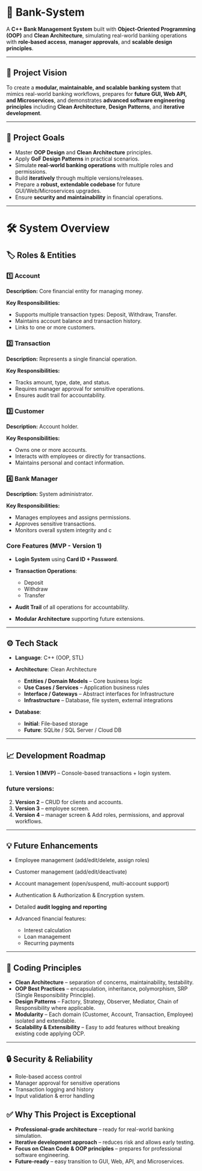 # 🏦 Bank-System

A **C++ Bank Management System** built with **Object-Oriented Programming (OOP)** and **Clean Architecture**, simulating real-world banking operations with **role-based access**, **manager approvals**, and **scalable design principles**.

---

## 🌟 Project Vision

To create a **modular, maintainable, and scalable banking system** that mimics real-world banking workflows, prepares for **future GUI, Web API, and Microservices**, and demonstrates **advanced software engineering principles** including **Clean Architecture**, **Design Patterns**, and **iterative development**.

---

## 🎯 Project Goals

* Master **OOP Design** and **Clean Architecture** principles.
* Apply **GoF Design Patterns** in practical scenarios.
* Simulate **real-world banking operations** with multiple roles and permissions.
* Build **iteratively** through multiple versions/releases.
* Prepare a **robust, extendable codebase** for future GUI/Web/Microservices upgrades.
* Ensure **security and maintainability** in financial operations.

---

# 🛠 System Overview

## 🏷 Roles & Entities

### 1️⃣ Account
**Description:** Core financial entity for managing money.  

**Key Responsibilities:**
- Supports multiple transaction types: Deposit, Withdraw, Transfer.
- Maintains account balance and transaction history.
- Links to one or more customers.

### 2️⃣ Transaction
**Description:** Represents a single financial operation.  

**Key Responsibilities:**
- Tracks amount, type, date, and status.
- Requires manager approval for sensitive operations.
- Ensures audit trail for accountability.

### 3️⃣ Customer
**Description:** Account holder.  

**Key Responsibilities:**
- Owns one or more accounts.
- Interacts with employees or directly for transactions.
- Maintains personal and contact information.

### 4️⃣ Bank Manager
**Description:** System administrator.  

**Key Responsibilities:**
- Manages employees and assigns permissions.
- Approves sensitive transactions.
- Monitors overall system integrity and c


### Core Features (MVP - Version 1)

* **Login System** using **Card ID + Password**.
* **Transaction Operations**:

  * Deposit
  * Withdraw
  * Transfer 
* **Audit Trail** of all operations for accountability.
* **Modular Architecture** supporting future extensions.
 
---

## ⚙️ Tech Stack

* **Language**: C++ (OOP, STL)
* **Architecture**: Clean Architecture

  * **Entities / Domain Models** – Core business logic
  * **Use Cases / Services** – Application business rules
  * **Interface / Gateways** – Abstract interfaces for Infrastructure
  * **Infrastructure** – Database, file system, external integrations
* **Database**:

  * **Initial**: File-based storage
  * **Future**: SQLite / SQL Server / Cloud DB

---

## 📈 Development Roadmap

1. **Version 1 (MVP)** – Console-based transactions + login system.

### future versions:

2. **Version 2** – CRUD for clients and accounts.
3. **Version 3** – employee screen.
4. **Version 4** – manager screen & Add roles, permissions, and approval workflows. 

---

## 💡 Future Enhancements

* Employee management (add/edit/delete, assign roles)
* Customer management (add/edit/deactivate)
* Account management (open/suspend, multi-account support)
* Authentication & Authorization & Encryption system.
* Detailed **audit logging and reporting**
* Advanced financial features:

  * Interest calculation
  * Loan management
  * Recurring payments
 

---

## 📐 Coding Principles

* **Clean Architecture** – separation of concerns, maintainability, testability.
* **OOP Best Practices** – encapsulation, inheritance, polymorphism, SRP (Single Responsibility Principle).
* **Design Patterns** – Factory, Strategy, Observer, Mediator, Chain of Responsibility where applicable.
* **Modularity** – Each domain (Customer, Account, Transaction, Employee) isolated and extendable.
* **Scalability & Extensibility** – Easy to add features without breaking existing code applying OCP.

---

## 🔒 Security & Reliability

* Role-based access control
* Manager approval for sensitive operations
* Transaction logging and history
* Input validation & error handling


## ✅ Why This Project is Exceptional

* **Professional-grade architecture** – ready for real-world banking simulation.
* **Iterative development approach** – reduces risk and allows early testing.
* **Focus on Clean Code & OOP principles** – prepares for professional software engineering.
* **Future-ready** – easy transition to GUI, Web, API, and Microservices.

